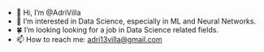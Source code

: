 - 👋 Hi, I’m @AdriVilla
- 👀 I’m interested in Data Science, especially in ML and Neural Networks.
- 🍀 I’m looking looking for a job in Data Science related fields.
- 📫 How to reach me: adri13villa@gmail.com

<!---
AdriVilla/AdriVilla is a ✨ special ✨ repository because its `README.md` (this file) appears on your GitHub profile.
You can click the Preview link to take a look at your changes.
--->
